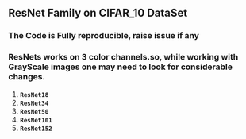 ## ResNet Family on CIFAR_10 DataSet
### The Code is Fully reproducible, raise issue if any 
### ResNets works on 3 color channels.so, while working with GrayScale images one may need to look for considerable changes.
1. **`ResNet18`**
2. **`ResNet34`**
3. **`ResNet50`**
4. **`ResNet101`**
5. **`ResNet152`**